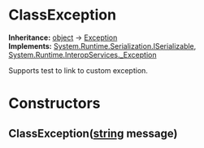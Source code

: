 # ClassException

**Inheritance:** [object](https://docs.microsoft.com/en-us/dotnet/api/system.object) → [Exception](https://docs.microsoft.com/en-us/dotnet/api/system.exception)  
**Implements:** [System.Runtime.Serialization.ISerializable](https://docs.microsoft.com/en-us/dotnet/api/system.runtime.serialization.iserializable), [System.Runtime.InteropServices._Exception](https://docs.microsoft.com/en-us/dotnet/api/system.runtime.interopservices._exception)  
  
Supports test to link to custom exception.  
  
  

# Constructors

##  ClassException([string](https://docs.microsoft.com/en-us/dotnet/api/system.string) message)

